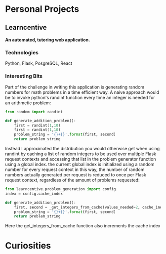 # Personal Projects
## Learncentive
#### An automated, tutoring web application.  
### **Technologies**
Python, Flask, PosgreSQL, React
### **Interesting Bits**
Part of the challenge in writing this application is generating random numbers
for math problems in a time efficient way. A naive approach would be to invoke
python's randint function every time an integer is needed for an arithmetic problem:
```python
from random import randint

def generate_addition_problem():
    first = randint(1,10)
    first = randint(1,10)
    problem_string = '{}+{}'.format(first, second)
    return problem_string
```
Instead I approximated the distribution you would otherwise get when using randint
by caching a list of random integers to be used over multiple Flask request contexts
and accessing that list in the problem generator function using a global index. the
current global index is initialized using a random number for every request context
in this way, the number of random numbers actually generated per request is reduced
to once per Flask request context, regardless of the amount of problems requested:

```python
from learncentive.problem_generation import config
index = config.cache_index

def generate_addition_problem():
    first, second = _get_integers_from_cache(values_needed=2, cache_index=index)
    problem_string = '{}+{}'.format(first, second)
    return problem_string

```
Here the get_integers_from_cache function also increments the cache index

# Curiosities
